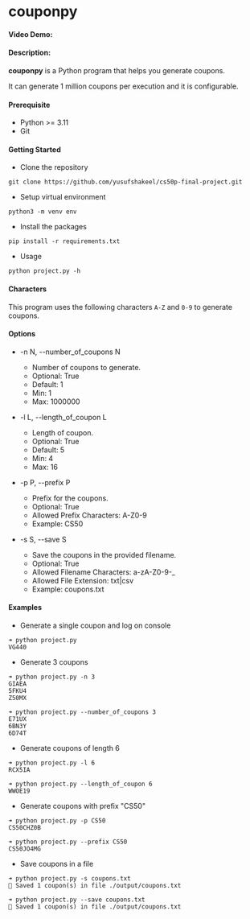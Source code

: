# couponpy

#### Video Demo:  <URL HERE>

#### Description:

**couponpy** is a Python program that helps you generate coupons.

It can generate 1 million coupons per execution and it is configurable.

#### Prerequisite

* Python >= 3.11
* Git

#### Getting Started

* Clone the repository
```shell
git clone https://github.com/yusufshakeel/cs50p-final-project.git
```

* Setup virtual environment
```shell
python3 -m venv env
```

* Install the packages
```shell
pip install -r requirements.txt
```

* Usage
```shell
python project.py -h
```

#### Characters

This program uses the following characters `A-Z` and `0-9` to generate coupons.

#### Options

* -n N, --number_of_coupons N
  * Number of coupons to generate.
  * Optional: True
  * Default: 1
  * Min: 1
  * Max: 1000000

* -l L, --length_of_coupon L
  * Length of coupon.
  * Optional: True
  * Default: 5
  * Min: 4
  * Max: 16

* -p P, --prefix P
  * Prefix for the coupons.
  * Optional: True
  * Allowed Prefix Characters: A-Z0-9
  * Example: CS50

* -s S, --save S
  * Save the coupons in the provided filename.
  * Optional: True
  * Allowed Filename Characters: a-zA-Z0-9-_
  * Allowed File Extension: txt|csv
  * Example: coupons.txt

#### Examples

* Generate a single coupon and log on console
```shell
➜ python project.py
VG440
```

* Generate 3 coupons
```shell
➜ python project.py -n 3
GIAEA
5FKU4
Z50MX

➜ python project.py --number_of_coupons 3
E71UX
6BN3Y
6D74T
```

* Generate coupons of length 6
```shell
➜ python project.py -l 6
RCX5IA

➜ python project.py --length_of_coupon 6
WWOE19
```

* Generate coupons with prefix "CS50"
```shell
➜ python project.py -p CS50
CS50CHZ0B

➜ python project.py --prefix CS50
CS50JO4MG
```

* Save coupons in a file
```shell
➜ python project.py -s coupons.txt
💾 Saved 1 coupon(s) in file ./output/coupons.txt

➜ python project.py --save coupons.txt
💾 Saved 1 coupon(s) in file ./output/coupons.txt
```
